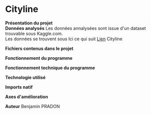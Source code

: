 # Cityline
**Présentation du projet** <br />
**Données analysés**
Les données annalysées sont issue d'un dataset trouvable sous Kaggle.com. <br />
Les données se trouvent sous Ici ce qui suit [Lien](https://www.kaggle.com/citylines/city-lines "Cityline") Cityline

**Fichiers contenus dans le projet**

**Fonctionnement du programme**

**Fonctionnement technique du programme**

**Technologie utilisé**

**Imports natif**

**Axes d'amélioration**

**Auteur**
Benjamin PRADON